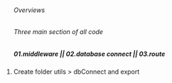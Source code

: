 
<ol>
<h6>Overviews</h6>
<h6>Three main  section of all code </h6>
<h5>01.middleware || 
02.database connect ||
03.route</h5>
 
</ol>
 <ol>
  <li>Create folder utils > dbConnect and export </li>
</ol>
